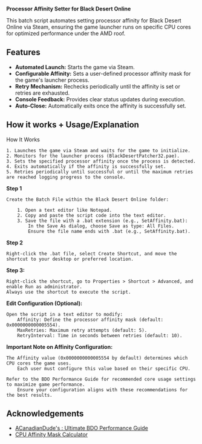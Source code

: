 **Processor Affinity Setter for Black Desert Online**

This batch script automates setting processor affinity for Black Desert Online via Steam, ensuring the game launcher runs on specific CPU cores for optimized performance under the AMD roof.

## Features

- **Automated Launch:** Starts the game via Steam.
- **Configurable Affinity:** Sets a user-defined processor affinity mask for the game's launcher process.
- **Retry Mechanism:** Rechecks periodically until the affinity is set or retries are exhausted.
- **Console Feedback:** Provides clear status updates during execution.
- **Auto-Close:** Automatically exits once the affinity is successfully set.
## How it works + Usage/Explanation

How It Works

    1. Launches the game via Steam and waits for the game to initialize.
    2. Monitors for the launcher process (BlackDesertPatcher32.pae).
    3. Sets the specified processor affinity once the process is detected.
    4. Exits automatically if the affinity is successfully set.
    5. Retries periodically until successful or until the maximum retries are reached logging progress to the console.

**Step 1**

    Create the Batch File within the Black Desert Online folder:

        1. Open a text editor like Notepad.
        2. Copy and paste the script code into the text editor.
        3. Save the file with a .bat extension (e.g., SetAffinity.bat):
            In the Save As dialog, choose Save as type: All Files.
            Ensure the file name ends with .bat (e.g., SetAffinity.bat).

**Step 2**

    Right-click the .bat file, select Create Shortcut, and move the shortcut to your desktop or preferred location.

**Step 3:**

    Right-click the shortcut, go to Properties > Shortcut > Advanced, and enable Run as administrator.
    Always use the shortcut to execute the script.

**Edit Configuration (Optional):**

    Open the script in a text editor to modify:
        Affinity: Define the processor affinity mask (default: 0x0000000000005554).
        MaxRetries: Maximum retry attempts (default: 5).
        RetryInterval: Time in seconds between retries (default: 10).

**Important Note on Affinity Configuration:**

    The Affinity value (0x0000000000005554 by default) determines which CPU cores the game uses. 
        Each user must configure this value based on their specific CPU.
    
    Refer to the BDO Performance Guide for recommended core usage settings to maximize game performance. 
        Ensure your configuration aligns with these recommendations for the best results.


## Acknowledgements

 - [ACanadianDude's : Ultimate BDO Performance Guide](https://docs.google.com/document/d/1cyLaDiPL_B6nOZw_qPE_wOGuoeRT-qddTjevTFoFBkg/edit?tab=t.0#heading=h.rl325eap4pk9)
 - [CPU Affinity Mask Calculator](https://bitsum.com/tools/cpu-affinity-calculator/)
